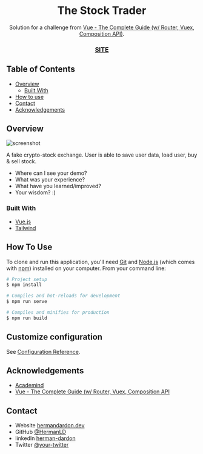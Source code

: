 
<!-- Please update value in the {}  -->

<h1 align="center">The Stock Trader</h1>

<div align="center">
   Solution for a challenge from  <a href="https://www.udemy.com/course/vuejs-2-the-complete-guide/" target="_blank">Vue - The Complete Guide (w/ Router, Vuex, Composition API)</a>.
</div>

<div align="center">
  <h3>
    <a href="https://wonderful-quotes-one.now.sh/">
      SITE
    </a>
  </h3>
</div>

<!-- TABLE OF CONTENTS -->

## Table of Contents

- [Overview](#overview)
  - [Built With](#built-with)
- [How to use](#how-to-use)
- [Contact](#contact)
- [Acknowledgements](#acknowledgements)

<!-- OVERVIEW -->

## Overview

![screenshot](https://user-images.githubusercontent.com/16707738/92399059-5716eb00-f132-11ea-8b14-bcacdc8ec97b.png)

A fake crypto-stock exchange. User is able to save user data, load user, buy & sell stock.

- Where can I see your demo?
- What was your experience?
- What have you learned/improved?
- Your wisdom? :)

### Built With

<!-- This section should list any major frameworks that you built your project using. Here are a few examples.-->

- [Vue.js](https://vuejs.org/)
- [Tailwind](https://tailwindcss.com/)

## How To Use

<!-- Example: -->

To clone and run this application, you'll need [Git](https://git-scm.com) and [Node.js](https://nodejs.org/en/download/) (which comes with [npm](http://npmjs.com)) installed on your computer. From your command line:

```bash
# Project setup
$ npm install

# Compiles and hot-reloads for development
$ npm run serve

# Compiles and minifies for production
$ npm run build
```

## Customize configuration

See [Configuration Reference](https://cli.vuejs.org/config/).

## Acknowledgements

<!-- This section should list any articles or add-ons/plugins that helps you to complete the project. This is optional but it will help you in the future. For example -->

- [Academind](https://academind.com/)
- [Vue - The Complete Guide (w/ Router, Vuex, Composition API](https://github.com/chjj/marked)

## Contact

- Website [hermandardon.dev](https://hermandardon.dev)
- GitHub [@HermanLD](https://github.com/HermanLD)
- linkedIn [herman-dardon](https://www.linkedin.com/in/herman-dardon/)
- Twitter [@your-twitter](https://{twitter.com/your-username})
